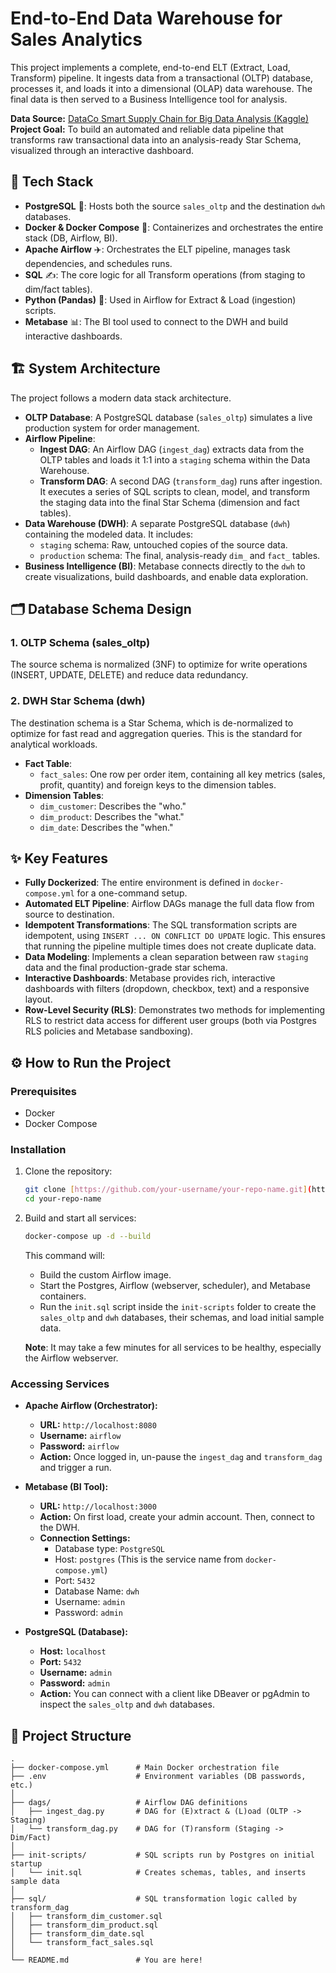 # End-to-End Data Warehouse for Sales Analytics

This project implements a complete, end-to-end ELT (Extract, Load, Transform) pipeline. It ingests data from a transactional (OLTP) database, processes it, and loads it into a dimensional (OLAP) data warehouse. The final data is then served to a Business Intelligence tool for analysis.

**Data Source:** [DataCo Smart Supply Chain for Big Data Analysis (Kaggle)](https://www.kaggle.com/datasets/shashwatwork/dataco-smart-supply-chain-for-big-data-analysis)
**Project Goal:** To build an automated and reliable data pipeline that transforms raw transactional data into an analysis-ready Star Schema, visualized through an interactive dashboard.

## 🚀 Tech Stack

* **PostgreSQL** 🐘: Hosts both the source `sales_oltp` and the destination `dwh` databases.
* **Docker & Docker Compose** 🐳: Containerizes and orchestrates the entire stack (DB, Airflow, BI).
* **Apache Airflow** ✈️: Orchestrates the ELT pipeline, manages task dependencies, and schedules runs.
* **SQL** ✍️: The core logic for all Transform operations (from staging to dim/fact tables).
* **Python (Pandas)** 🐍: Used in Airflow for Extract & Load (ingestion) scripts.
* **Metabase** 📊: The BI tool used to connect to the DWH and build interactive dashboards.

## 🏗️ System Architecture

The project follows a modern data stack architecture.

* **OLTP Database**: A PostgreSQL database (`sales_oltp`) simulates a live production system for order management.
* **Airflow Pipeline**:
    * **Ingest DAG**: An Airflow DAG (`ingest_dag`) extracts data from the OLTP tables and loads it 1:1 into a `staging` schema within the Data Warehouse.
    * **Transform DAG**: A second DAG (`transform_dag`) runs after ingestion. It executes a series of SQL scripts to clean, model, and transform the staging data into the final Star Schema (dimension and fact tables).
* **Data Warehouse (DWH)**: A separate PostgreSQL database (`dwh`) containing the modeled data. It includes:
    * `staging` schema: Raw, untouched copies of the source data.
    * `production` schema: The final, analysis-ready `dim_` and `fact_` tables.
* **Business Intelligence (BI)**: Metabase connects directly to the `dwh` to create visualizations, build dashboards, and enable data exploration.

## 🗂️ Database Schema Design

### 1. OLTP Schema (sales\_oltp)

The source schema is normalized (3NF) to optimize for write operations (INSERT, UPDATE, DELETE) and reduce data redundancy.

### 2. DWH Star Schema (dwh)

The destination schema is a Star Schema, which is de-normalized to optimize for fast read and aggregation queries. This is the standard for analytical workloads.

* **Fact Table**:
    * `fact_sales`: One row per order item, containing all key metrics (sales, profit, quantity) and foreign keys to the dimension tables.
* **Dimension Tables**:
    * `dim_customer`: Describes the "who."
    * `dim_product`: Describes the "what."
    * `dim_date`: Describes the "when."

## ✨ Key Features

* **Fully Dockerized**: The entire environment is defined in `docker-compose.yml` for a one-command setup.
* **Automated ELT Pipeline**: Airflow DAGs manage the full data flow from source to destination.
* **Idempotent Transformations**: The SQL transformation scripts are idempotent, using `INSERT ... ON CONFLICT DO UPDATE` logic. This ensures that running the pipeline multiple times does not create duplicate data.
* **Data Modeling**: Implements a clean separation between raw `staging` data and the final production-grade star schema.
* **Interactive Dashboards**: Metabase provides rich, interactive dashboards with filters (dropdown, checkbox, text) and a responsive layout.
* **Row-Level Security (RLS)**: Demonstrates two methods for implementing RLS to restrict data access for different user groups (both via Postgres RLS policies and Metabase sandboxing).

## ⚙️ How to Run the Project

### Prerequisites

* Docker
* Docker Compose

### Installation

1.  Clone the repository:
    ```bash
    git clone [https://github.com/your-username/your-repo-name.git](https://github.com/your-username/your-repo-name.git)
    cd your-repo-name
    ```

2.  Build and start all services:
    ```bash
    docker-compose up -d --build
    ```
    This command will:
    * Build the custom Airflow image.
    * Start the Postgres, Airflow (webserver, scheduler), and Metabase containers.
    * Run the `init.sql` script inside the `init-scripts` folder to create the `sales_oltp` and `dwh` databases, their schemas, and load initial sample data.

    **Note**: It may take a few minutes for all services to be healthy, especially the Airflow webserver.

### Accessing Services

* **Apache Airflow (Orchestrator):**
    * **URL:** `http://localhost:8080`
    * **Username:** `airflow`
    * **Password:** `airflow`
    * **Action:** Once logged in, un-pause the `ingest_dag` and `transform_dag` and trigger a run.

* **Metabase (BI Tool):**
    * **URL:** `http://localhost:3000`
    * **Action:** On first load, create your admin account. Then, connect to the DWH.
    * **Connection Settings:**
        * Database type: `PostgreSQL`
        * Host: `postgres` (This is the service name from `docker-compose.yml`)
        * Port: `5432`
        * Database Name: `dwh`
        * Username: `admin`
        * Password: `admin`

* **PostgreSQL (Database):**
    * **Host:** `localhost`
    * **Port:** `5432`
    * **Username:** `admin`
    * **Password:** `admin`
    * **Action:** You can connect with a client like DBeaver or pgAdmin to inspect the `sales_oltp` and `dwh` databases.

## 📁 Project Structure

```text
.
├── docker-compose.yml      # Main Docker orchestration file
├── .env                    # Environment variables (DB passwords, etc.)
│
├── dags/                   # Airflow DAG definitions
│   ├── ingest_dag.py       # DAG for (E)xtract & (L)oad (OLTP -> Staging)
│   └── transform_dag.py    # DAG for (T)ransform (Staging -> Dim/Fact)
│
├── init-scripts/           # SQL scripts run by Postgres on initial startup
│   └── init.sql            # Creates schemas, tables, and inserts sample data
│
├── sql/                    # SQL transformation logic called by transform_dag
│   ├── transform_dim_customer.sql
│   ├── transform_dim_product.sql
│   ├── transform_dim_date.sql
│   └── transform_fact_sales.sql
│
└── README.md               # You are here!
